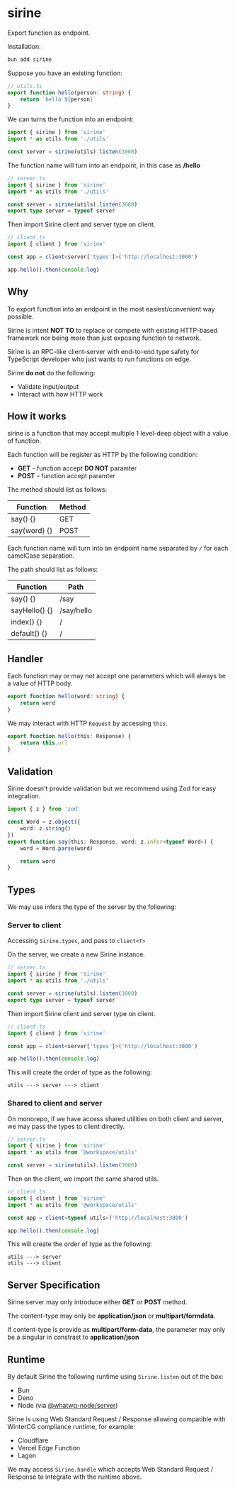 # sirine

Export function as endpoint.

Installation:

```bash
bun add sirine
```

Suppose you have an existing function:

```typescript
// utils.ts
export function hello(person: string) {
    return `hello ${person}`
}
```

We can turns the function into an endpoint:

```typescript
import { sirine } from 'sirine'
import * as utils from './utils'

const server = sirine(utils).listen(3000)
```

The function name will turn into an endpoint, in this case as **/hello**

```typescript
// server.ts
import { sirine } from 'sirine'
import * as utils from './utils'

const server = sirine(utils).listen(3000)
export type server = typeof server
```

Then import Sirine client and server type on client.

```typescript
// client.ts
import { client } from 'sirine'

const app = client<server['types']>('http://localhost:3000')

app.hello().then(console.log)
```

## Why

To export function into an endpoint in the most easiest/convenient way possible.

Sirine is intent **NOT TO** to replace or compete with existing HTTP-based framework nor being more than just exposing function to network.

Sirine is an RPC-like client-server with end-to-end type safety for TypeScript developer who just wants to run functions on edge.

Sirine **do not** do the following:

-   Validate input/output
-   Interact with how HTTP work

## How it works

sirine is a function that may accept multiple 1 level-deep object with a value of function.

Each function will be register as HTTP by the following condition:

-   **GET** - function accept **DO NOT** paramter
-   **POST** - function accept paramter

The method should list as follows:

| Function     | Method |
| ------------ | ------ |
| say() {}     | GET    |
| say(word) {} | POST   |

Each function name will turn into an endpoint name separated by `/` for each camelCase separation.

The path should list as follows:

| Function      | Path       |
| ------------- | ---------- |
| say() {}      | /say       |
| sayHello() {} | /say/hello |
| index() {}    | /          |
| default() {}  | /          |

## Handler

Each function may or may not accept one parameters which will always be a value of HTTP body.

```typescript
export function hello(word: string) {
    return word
}
```

We may interact with HTTP `Request` by accessing `this`.

```typescript
export function hello(this: Response) {
    return this.url
}
```


## Validation

Sirine doesn't provide validation but we recommend using Zod for easy integration.

```typescript
import { z } from 'zod'

const Word = z.object({
    word: z.string()
})
export function say(this: Response, word: z.infer<typeof Word>) {
    word = Word.parse(word)

    return word
}
```

## Types
We may use infers the type of the server by the following:

### Server to client
Accessing `Sirine.types`, and pass to `client<T>`

On the server, we create a new Sirine instance.
```typescript
// server.ts
import { sirine } from 'sirine'
import * as utils from './utils'

const server = sirine(utils).listen(3000)
export type server = typeof server
```

Then import Sirine client and server type on client.

```typescript
// client.ts
import { client } from 'sirine'

const app = client<server['types']>('http://localhost:3000')

app.hello().then(console.log)
```

This will create the order of type as the following:
```
utils ---> server ---> client
```

### Shared to client and server

On monorepo, if we have access shared utilities on both client and server, we may pass the types to client directly.

```typescript
// server.ts
import { sirine } from 'sirine'
import * as utils from '@workspace/utils'

const server = sirine(utils).listen(3000)
```

Then on the client, we import the same shared utils.

```typescript
// client.ts
import { client } from 'sirine'
import * as utils from '@workspace/utils'

const app = client<typeof utils>('http://localhost:3000')

app.hello().then(console.log)
```

This will create the order of type as the following:
```
utils ---> server
utils ---> client
```

## Server Specification
Sirine server may only introduce either **GET** or **POST** method.

The content-type may only be **application/json** or **multipart/formdata**.

If content-type is provide as **multipart/form-data**, the parameter may only be a singular in constrast to **application/json**

## Runtime
By default Sirine the following runtime using `Sirine.listen` out of the box:
- Bun
- Deno
- Node (via [@whatwg-node/server](https://npmjs.com/package/@whatwg-node/server))

Sirine is using Web Standard Request / Response allowing compatible with WinterCG compliance runtime, for example:
- Cloudflare
- Vercel Edge Function
- Lagon

We may access `Sirine.handle` which accepts Web Standard Request / Response to integrate with the runtime above.
